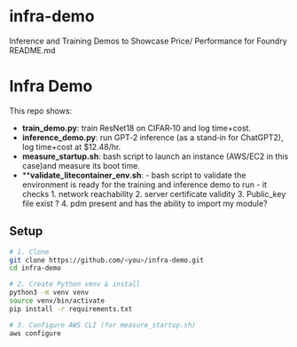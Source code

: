 # infra-demo
Inference and Training Demos to Showcase Price/ Performance for Foundry
README.md
# Infra Demo

This repo shows:
- **train_demo.py**: train ResNet18 on CIFAR‑10 and log time+cost.
- **inference_demo.py**: run GPT‑2 inference (as a stand‑in for ChatGPT2), log time+cost at \$12.48/hr.
- **measure_startup.sh**: bash script to launch an instance (AWS/EC2 in this case)and measure its boot time.
- ****validate_litecontainer_env.sh**: - bash script to validate the environment is ready for the training and inference demo to run - it checks 1. network reachability 2. server certificate validity 3. Public_key file exist ? 4. pdm present and has the ability to import my module?
## Setup

```bash
# 1. Clone
git clone https://github.com/<you>/infra-demo.git
cd infra-demo

# 2. Create Python venv & install
python3 -m venv venv
source venv/bin/activate
pip install -r requirements.txt

# 3. Configure AWS CLI (for measure_startup.sh)
aws configure
